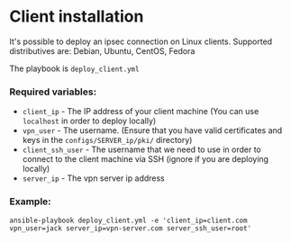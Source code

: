 # Client installation

It's possible to deploy an ipsec connection on Linux clients.
Supported distributives are: Debian, Ubuntu, CentOS, Fedora

The playbook is `deploy_client.yml`

### Required variables:

* `client_ip` - The IP address of your client machine (You can use `localhost` in order to deploy locally)
* `vpn_user` - The username. (Ensure that you have valid certificates and keys in the `configs/SERVER_ip/pki/` directory)
* `client_ssh_user` - The username that we need to use in order to connect to the client machine via SSH (ignore if you are deploying locally)
* `server_ip` - The vpn server ip address

### Example:

`ansible-playbook deploy_client.yml -e 'client_ip=client.com vpn_user=jack server_ip=vpn-server.com server_ssh_user=root'`

